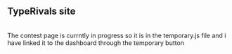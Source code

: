 <h2>TypeRivals site</h2> <br> The contest page is currntly in progress so it is in the temporary.js file and i have linked it to the dashboard through the temporary button <br> 
